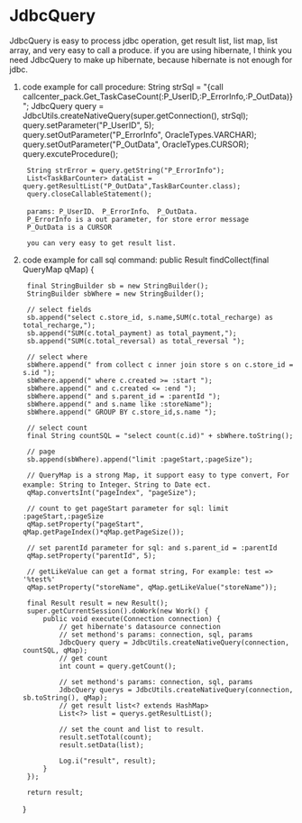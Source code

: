 JdbcQuery
=========

JdbcQuery is easy to process jdbc operation, get result list, list map, list array, and very easy to call a produce. if you are using hibernate, I think you need JdbcQuery to make up hibernate, because hibernate is not enough for jdbc.

1. code example for call procedure:
      String strSql = "{call callcenter_pack.Get_TaskCaseCount(:P_UserID,:P_ErrorInfo,:P_OutData)}";
    	JdbcQuery query = JdbcUtils.createNativeQuery(super.getConnection(), strSql);
    	query.setParameter("P_UserID", 5);
	    query.setOutParameter("P_ErrorInfo", OracleTypes.VARCHAR);	    
	    query.setOutParameter("P_OutData", OracleTypes.CURSOR);
	    query.excuteProcedure();
	    
	    String strError = query.getString("P_ErrorInfo");
	    List<TaskBarCounter> dataList = query.getResultList("P_OutData",TaskBarCounter.class);
	    query.closeCallableStatement();
	    
	    params: P_UserID、 P_ErrorInfo、 P_OutData.
	    P_ErrorInfo is a out parameter, for store error message
	    P_OutData is a CURSOR
	    
	    you can very easy to get result list.
	    
	    
2. code example for call sql command:
public Result findCollect(final QueryMap qMap) {
		
		final StringBuilder sb = new StringBuilder();
		StringBuilder sbWhere = new StringBuilder();
		
		// select fields
		sb.append("select c.store_id, s.name,SUM(c.total_recharge) as total_recharge,");
		sb.append("SUM(c.total_payment) as total_payment,");
		sb.append("SUM(c.total_reversal) as total_reversal ");
		
		// select where
		sbWhere.append(" from collect c inner join store s on c.store_id = s.id ");
		sbWhere.append(" where c.created >= :start ");
		sbWhere.append(" and c.created <= :end "); 
		sbWhere.append(" and s.parent_id = :parentId ");
		sbWhere.append(" and s.name like :storeName");
		sbWhere.append(" GROUP BY c.store_id,s.name ");
		
		// select count
		final String countSQL = "select count(c.id)" + sbWhere.toString();
		
		// page
		sb.append(sbWhere).append("limit :pageStart,:pageSize");
		
		// QueryMap is a strong Map, it support easy to type convert, For example: String to Integer、String to Date ect.
		qMap.convertsInt("pageIndex", "pageSize");

		// count to get pageStart parameter for sql: limit :pageStart,:pageSize
		qMap.setProperty("pageStart", qMap.getPageIndex()*qMap.getPageSize());
		
		// set parentId parameter for sql: and s.parent_id = :parentId
		qMap.setProperty("parentId", 5); 
		
		// getLikeValue can get a format string, For example: test => '%test%'
		qMap.setProperty("storeName", qMap.getLikeValue("storeName")); 
		
		final Result result = new Result();
		super.getCurrentSession().doWork(new Work() {  
		    public void execute(Connection connection) { 
		    	// get hibernate's datasource connection
		    	// set methond's params: connection, sql, params
		    	JdbcQuery query = JdbcUtils.createNativeQuery(connection, countSQL, qMap);
		    	// get count
		    	int count = query.getCount();
		    	
		    	// set methond's params: connection, sql, params
		    	JdbcQuery querys = JdbcUtils.createNativeQuery(connection, sb.toString(), qMap);
		    	// get result list<? extends HashMap>
		    	List<?> list = querys.getResultList();
		    	
		    	// set the count and list to result.
		    	result.setTotal(count);
		    	result.setData(list);
		    	
		    	Log.i("result", result);
		    }
		});
		
		return result;
	} 

